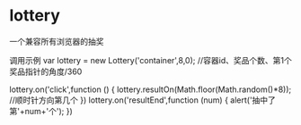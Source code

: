 lottery
=======

一个兼容所有浏览器的抽奖


调用示例 
var lottery = new Lottery('container',8,0);  //容器id、奖品个数、第1个奖品指针的角度/360

lottery.on('click',function () {
	lottery.resultOn(Math.floor(Math.random()*8)); //顺时针方向第几个
})
lottery.on('resultEnd',function (num) {
	alert('抽中了第'+num+'个');
})
